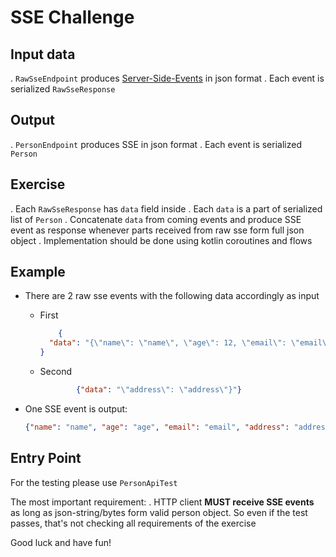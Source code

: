 # SSE Challenge

## Input data

. `RawSseEndpoint` produces [Server-Side-Events](https://html5doctor.com/server-sent-events/) in json format
. Each event is serialized `RawSseResponse`

## Output

. `PersonEndpoint` produces SSE in json format
. Each event is serialized `Person`

## Exercise

. Each `RawSseResponse` has `data` field inside
. Each `data` is a part of serialized list of `Person`
. Concatenate `data` from coming events and produce SSE event as response whenever parts received from raw sse form full json object
. Implementation should be done using kotlin coroutines and flows

## Example

* There are 2 raw sse events with the following data accordingly as input
    * First
      ```json
          {
        "data": "{\"name\": \"name\", \"age\": 12, \"email\": \"email\","
      }
      ```
    * Second
      ```json
              {"data": "\"address\": \"address\"}"}
      ```
* One SSE event is output:
  
  ```json
  {"name": "name", "age": "age", "email": "email", "address": "address"}
  ```
  
## Entry Point

For the testing please use `PersonApiTest`

The most important requirement:
. HTTP client **MUST receive SSE events** as long as json-string/bytes form valid person object.
So even if the test passes, that's not checking all requirements of the exercise

Good luck and have fun!